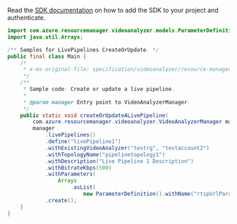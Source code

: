Read the [SDK documentation](https://github.com/Azure/azure-sdk-for-java/blob/azure-resourcemanager-videoanalyzer_1.0.0-beta.3/sdk/videoanalyzer/azure-resourcemanager-videoanalyzer/README.md) on how to add the SDK to your project and authenticate.

```java
import com.azure.resourcemanager.videoanalyzer.models.ParameterDefinition;
import java.util.Arrays;

/** Samples for LivePipelines CreateOrUpdate. */
public final class Main {
    /*
     * x-ms-original-file: specification/videoanalyzer/resource-manager/Microsoft.Media/preview/2021-11-01-preview/examples/live-pipeline-create.json
     */
    /**
     * Sample code: Create or update a live pipeline.
     *
     * @param manager Entry point to VideoAnalyzerManager.
     */
    public static void createOrUpdateALivePipeline(
        com.azure.resourcemanager.videoanalyzer.VideoAnalyzerManager manager) {
        manager
            .livePipelines()
            .define("livePipeline1")
            .withExistingVideoAnalyzer("testrg", "testaccount2")
            .withTopologyName("pipelinetopology1")
            .withDescription("Live Pipeline 1 Description")
            .withBitrateKbps(500)
            .withParameters(
                Arrays
                    .asList(
                        new ParameterDefinition().withName("rtspUrlParameter").withValue("rtsp://contoso.com/stream")))
            .create();
    }
}
```
